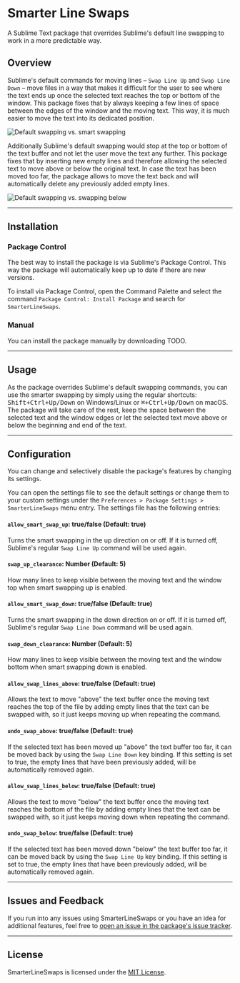 # Smarter Line Swaps
A Sublime Text package that overrides Sublime's default line swapping to work in a more predictable way.


## Overview
Sublime's default commands for moving lines – `Swap Line Up` and `Swap Line Down` – move files in a way that makes it difficult for the user to see where the text ends up once the selected text reaches the top or bottom of the window. This package fixes that by always keeping a few lines of space between the edges of the window and the moving text. This way, it is much easier to move the text into its dedicated position.

![Default swapping vs. smart swapping](https://user-images.githubusercontent.com/9803905/141032555-1bb01e54-7c68-43cd-86b1-ca0697b1f889.gif)

Additionally Sublime's default swapping would stop at the top or bottom of the text buffer and not let the user move the text any further. This package fixes that by inserting new empty lines and therefore allowing the selected text to move above or below the original text. In case the text has been moved too far, the package allows to move the text back and will automatically delete any previously added empty lines.

![Default swapping vs. swapping below](https://user-images.githubusercontent.com/9803905/141029958-b9c9919a-7fea-4013-91a2-8027243fe9d8.gif)


-------------------------------------------------------------------------------


## Installation ##

### Package Control ###

The best way to install the package is via Sublime's Package Control. This way the package will automatically keep up to date if there are new versions.

To install via Package Control, open the Command Palette and select the command `Package Control: Install Package` and search for `SmarterLineSwaps`.

### Manual ###

You can install the package manually by downloading TODO.


-------------------------------------------------------------------------------


## Usage

As the package overrides Sublime's default swapping commands, you can use the smarter swapping by simply using the regular shortcuts: <kbd>Shift+Ctrl+Up/Down</kbd> on Windows/Linux or <kbd>&#8984;+Ctrl+Up/Down</kbd> on macOS. The package will take care of the rest, keep the space between the selected text and the window edges or let the selected text move above or below the beginning and end of the text.


-------------------------------------------------------------------------------


## Configuration

You can change and selectively disable the package's features by changing its settings.

You can open the settings file to see the default settings or change them to your custom settings under the `Preferences > Package Settings > SmarterLineSwaps` menu entry. The settings file has the following entries:

#### `allow_smart_swap_up`: true/false (Default: true)

Turns the smart swapping in the up direction on or off. If it is turned off, Sublime's regular `Swap Line Up` command will be used again.

#### `swap_up_clearance`: Number (Default: 5)

How many lines to keep visible between the moving text and the window top when smart swapping up is enabled.

#### `allow_smart_swap_down`: true/false (Default: true)

Turns the smart swapping in the down direction on or off. If it is turned off, Sublime's regular `Swap Line Down` command will be used again.

#### `swap_down_clearance`: Number (Default: 5)

How many lines to keep visible between the moving text and the window bottom when smart swapping down is enabled.

#### `allow_swap_lines_above`: true/false (Default: true)

Allows the text to move "above" the text buffer once the moving text reaches the top of the file by adding empty lines that the text can be swapped with, so it just keeps moving up when repeating the command.

#### `undo_swap_above`: true/false (Default: true)

If the selected text has been moved up "above" the text buffer too far, it can be moved back by using the `Swap Line Down` key binding. If this setting is set to true, the empty lines that have been previously added, will be automatically removed again.

#### `allow_swap_lines_below`: true/false (Default: true)

Allows the text to move "below" the text buffer once the moving text reaches the bottom of the file by adding empty lines that the text can be swapped with, so it just keeps moving down when repeating the command.

#### `undo_swap_below`: true/false (Default: true)

If the selected text has been moved down "below" the text buffer too far, it can be moved back by using the `Swap Line Up` key binding. If this setting is set to true, the empty lines that have been previously added, will be automatically removed again.


-------------------------------------------------------------------------------


## Issues and Feedback

If you run into any issues using SmarterLineSwaps or you have an idea for additional features, feel free to [open an issue in the package's issue tracker](https://github.com/trych/SmarterLineSwaps/issues).


-------------------------------------------------------------------------------


## License

SmarterLineSwaps is licensed under the [MIT License](LICENSE).
